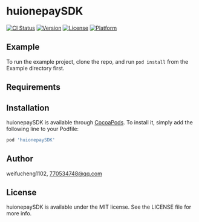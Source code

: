 # huionepaySDK

[![CI Status](https://img.shields.io/travis/weifucheng1102/huionepaySDK.svg?style=flat)](https://travis-ci.org/weifucheng1102/huionepaySDK)
[![Version](https://img.shields.io/cocoapods/v/huionepaySDK.svg?style=flat)](https://cocoapods.org/pods/huionepaySDK)
[![License](https://img.shields.io/cocoapods/l/huionepaySDK.svg?style=flat)](https://cocoapods.org/pods/huionepaySDK)
[![Platform](https://img.shields.io/cocoapods/p/huionepaySDK.svg?style=flat)](https://cocoapods.org/pods/huionepaySDK)

## Example

To run the example project, clone the repo, and run `pod install` from the Example directory first.

## Requirements

## Installation

huionepaySDK is available through [CocoaPods](https://cocoapods.org). To install
it, simply add the following line to your Podfile:

```ruby
pod 'huionepaySDK'
```

## Author

weifucheng1102, 770534748@qq.com

## License

huionepaySDK is available under the MIT license. See the LICENSE file for more info.
